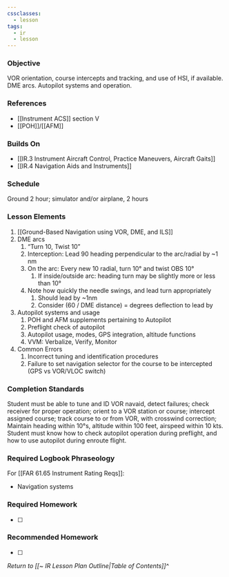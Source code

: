 ```yaml
---
cssclasses:
  - lesson
tags:
  - ir
  - lesson
---
```

### Objective
VOR orientation, course intercepts and tracking, and use of HSI, if available. DME arcs. Autopilot systems and operation. 

### References
- [[Instrument ACS]] section V
- [[POH]]/[[AFM]] 

### Builds On
- [[IR.3 Instrument Aircraft Control, Practice Maneuvers, Aircraft Gaits]]
- [[IR.4 Navigation Aids and Instruments]]

### Schedule
Ground 2 hour; simulator and/or airplane, 2 hours 

### Lesson Elements
1. [[Ground-Based Navigation using VOR, DME, and ILS]]
6. DME arcs
	1. “Turn 10, Twist 10”
	2. Interception: Lead 90 heading perpendicular to the arc/radial by ~1 nm
	3. On the arc: Every new 10 radial, turn 10° and twist OBS 10°
		1. If inside/outside arc: heading turn may be slightly more or less than 10°
	4. Note how quickly the needle swings, and lead turn appropriately
		1. Should lead by ~1nm
		2. Consider (60 / DME distance) = degrees deflection to lead by
7. Autopilot systems and usage 
	1. POH and AFM supplements pertaining to Autopilot 
	2. Preflight check of autopilot 
	3. Autopilot usage, modes, GPS integration, altitude functions 
	4. VVM: Verbalize, Verify, Monitor
8. Common Errors 
	1. Incorrect tuning and identification procedures 
	2. Failure to set navigation selector for the course to be intercepted (GPS vs VOR/VLOC switch) 
### Completion Standards
Student must be able to tune and ID VOR navaid, detect failures; check receiver for proper operation; orient to a VOR station or course; intercept assigned course; track course to or from VOR, with crosswind correction; Maintain heading within 10°s, altitude within 100 feet, airspeed within 10 kts. Student must know how to check autopilot operation during preflight, and how to use autopilot during enroute flight.

### Required Logbook Phraseology
For [[FAR 61.65 Instrument Rating Reqs]]:
- Navigation systems

### Required Homework
- [ ] 

### Recommended Homework
- [ ] 

*Return to [[~ IR Lesson Plan Outline|Table of Contents]]^*
